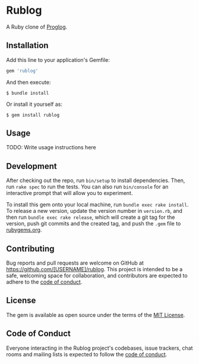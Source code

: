 # Rublog

A Ruby clone of [Proglog](https://github.com/travisjeffery/proglog).

## Installation

Add this line to your application's Gemfile:

```ruby
gem 'rublog'
```

And then execute:

    $ bundle install

Or install it yourself as:

    $ gem install rublog

## Usage

TODO: Write usage instructions here

## Development

After checking out the repo, run `bin/setup` to install dependencies. Then, run `rake spec` to run the tests. You can also run `bin/console` for an interactive prompt that will allow you to experiment.

To install this gem onto your local machine, run `bundle exec rake install`. To release a new version, update the version number in `version.rb`, and then run `bundle exec rake release`, which will create a git tag for the version, push git commits and the created tag, and push the `.gem` file to [rubygems.org](https://rubygems.org).

## Contributing

Bug reports and pull requests are welcome on GitHub at https://github.com/[USERNAME]/rublog. This project is intended to be a safe, welcoming space for collaboration, and contributors are expected to adhere to the [code of conduct](https://github.com/[USERNAME]/rublog/blob/master/CODE_OF_CONDUCT.md).

## License

The gem is available as open source under the terms of the [MIT License](https://opensource.org/licenses/MIT).

## Code of Conduct

Everyone interacting in the Rublog project's codebases, issue trackers, chat rooms and mailing lists is expected to follow the [code of conduct](https://github.com/[USERNAME]/rublog/blob/master/CODE_OF_CONDUCT.md).
